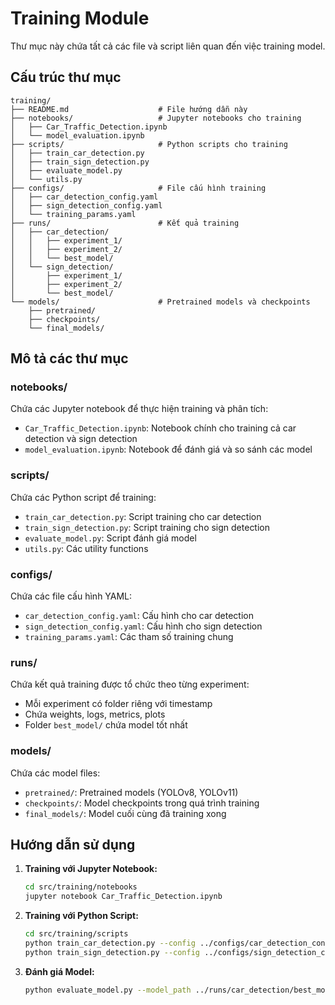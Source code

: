 # Training Module

Thư mục này chứa tất cả các file và script liên quan đến việc training model.

## Cấu trúc thư mục

```
training/
├── README.md                    # File hướng dẫn này
├── notebooks/                   # Jupyter notebooks cho training
│   ├── Car_Traffic_Detection.ipynb
│   └── model_evaluation.ipynb
├── scripts/                     # Python scripts cho training
│   ├── train_car_detection.py
│   ├── train_sign_detection.py
│   ├── evaluate_model.py
│   └── utils.py
├── configs/                     # File cấu hình training
│   ├── car_detection_config.yaml
│   ├── sign_detection_config.yaml
│   └── training_params.yaml
├── runs/                        # Kết quả training
│   ├── car_detection/
│   │   ├── experiment_1/
│   │   ├── experiment_2/
│   │   └── best_model/
│   └── sign_detection/
│       ├── experiment_1/
│       ├── experiment_2/
│       └── best_model/
└── models/                      # Pretrained models và checkpoints
    ├── pretrained/
    ├── checkpoints/
    └── final_models/
```

## Mô tả các thư mục

### notebooks/
Chứa các Jupyter notebook để thực hiện training và phân tích:
- `Car_Traffic_Detection.ipynb`: Notebook chính cho training cả car detection và sign detection
- `model_evaluation.ipynb`: Notebook để đánh giá và so sánh các model

### scripts/
Chứa các Python script để training:
- `train_car_detection.py`: Script training cho car detection
- `train_sign_detection.py`: Script training cho sign detection  
- `evaluate_model.py`: Script đánh giá model
- `utils.py`: Các utility functions

### configs/
Chứa các file cấu hình YAML:
- `car_detection_config.yaml`: Cấu hình cho car detection
- `sign_detection_config.yaml`: Cấu hình cho sign detection
- `training_params.yaml`: Các tham số training chung

### runs/
Chứa kết quả training được tổ chức theo từng experiment:
- Mỗi experiment có folder riêng với timestamp
- Chứa weights, logs, metrics, plots
- Folder `best_model/` chứa model tốt nhất

### models/
Chứa các model files:
- `pretrained/`: Pretrained models (YOLOv8, YOLOv11)
- `checkpoints/`: Model checkpoints trong quá trình training
- `final_models/`: Model cuối cùng đã training xong

## Hướng dẫn sử dụng

1. **Training với Jupyter Notebook:**
   ```bash
   cd src/training/notebooks
   jupyter notebook Car_Traffic_Detection.ipynb
   ```

2. **Training với Python Script:**
   ```bash
   cd src/training/scripts
   python train_car_detection.py --config ../configs/car_detection_config.yaml
   python train_sign_detection.py --config ../configs/sign_detection_config.yaml
   ```

3. **Đánh giá Model:**
   ```bash
   python evaluate_model.py --model_path ../runs/car_detection/best_model/weights/best.pt
   ```